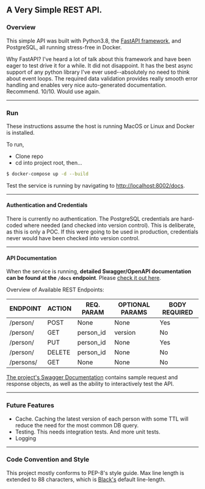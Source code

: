 ## A Very Simple REST API.

### Overview

This simple API was built with Python3.8, the 
[FastAPI framework](https://fastapi.tiangolo.com/), and PostgreSQL, all
running stress-free in Docker.

Why FastAPI? I've heard a lot of talk about this framework and have been
eager to test drive it for a while. It did not disappoint. It has the
best async support of any python library I've ever used--absolutely no
need to think about event loops. The required data validation provides
really smooth error handling and enables very nice auto-generated
documentation. Recommend. 10/10. Would use again.
___

### Run

These instructions assume the host is running MacOS or Linux and Docker 
is installed.

To run,
* Clone repo
* cd into project root, then...

```bash
$ docker-compose up -d --build
```

Test the service is running by navigating to 
[http://localhost:8002/docs](http://localhost:8002/docs).
___

#### Authentication and Credentials

There is currently no authentication. The PostgreSQL credentials are 
hard-coded where needed (and checked into version control). This is
deliberate, as this is only a POC. If this were going to be used in 
production, credentials never would have been checked into version
control.
___

#### API Documentation

When the service is running, __detailed Swagger/OpenAPI documentation
can be found at the `/docs` endpoint__. Please 
[check it out here](http://localhost:8002/docs).

Overview of Available REST Endpoints:

| ENDPOINT | ACTION | REQ. PARAM | OPTIONAL PARAMS | BODY REQUIRED |
|---       |---     |---         | ---             | ---           |
| /person/ | POST   | None       | None            | Yes           |
| /person/ | GET    | person_id  | version         | No            |
| /person/ | PUT    | person_id  | None            | Yes           |
| /person/ | DELETE | person_id  | None            | No            |
| /persons/| GET    | None       | None            | No            |

[The project's Swagger Documentation](http://localhost:8002/docs) 
contains sample request and response objects, as well as the ability to
interactively test the API.
___

### Future Features

* Cache. Caching the latest version of each person with some TTL will  
reduce the need for the most common DB query.
* Testing. This needs integration tests. And more unit tests.
* Logging
___

### Code Convention and Style

This project mostly conforms to PEP-8's style guide. Max line length is 
extended to 88 characters, which is 
[Black's](https://pypi.org/project/black/) default line-length.
